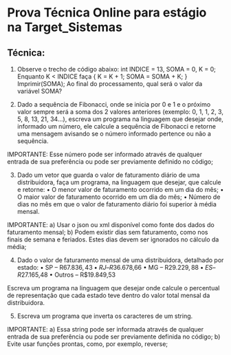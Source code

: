 # Prova Técnica Online para estágio na Target_Sistemas

## Técnica: 

1)	Observe o trecho de código abaixo: int INDICE = 13, SOMA = 0, K = 0; 
Enquanto K < INDICE faça { K = K + 1; SOMA = SOMA + K; }
Imprimir(SOMA); 
Ao final do processamento, qual será o valor da variável SOMA? 

2) Dado a sequência de Fibonacci, onde se inicia por 0 e 1 e o próximo valor sempre será a soma dos 2 valores anteriores (exemplo: 0, 1, 1, 2, 3, 5, 8, 13, 21, 34...), escreva um programa na linguagem que desejar onde, informado um número, ele calcule a sequência de Fibonacci e retorne uma mensagem avisando se o número informado pertence ou não a sequência. 

IMPORTANTE: Esse número pode ser informado através de qualquer entrada de sua preferência ou pode ser previamente definido no código; 

3) Dado um vetor que guarda o valor de faturamento diário de uma distribuidora, faça um programa, na linguagem que desejar, que calcule e retorne: 
• O menor valor de faturamento ocorrido em um dia do mês; 
• O maior valor de faturamento ocorrido em um dia do mês; 
• Número de dias no mês em que o valor de faturamento diário foi superior à média mensal. 

IMPORTANTE: 
a) Usar o json ou xml disponível como fonte dos dados do faturamento mensal; 
b) Podem existir dias sem faturamento, como nos finais de semana e feriados. Estes dias devem ser ignorados no cálculo da média; 

4) Dado o valor de faturamento mensal de uma distribuidora, detalhado por estado: 
•	SP – R$67.836,43 
•	RJ – R$36.678,66 
•	MG – R$29.229,88 
•	ES – R$27.165,48 
•	Outros – R$19.849,53 

Escreva um programa na linguagem que desejar onde calcule o percentual de representação que cada estado teve dentro do valor total mensal da distribuidora.  

 5) Escreva um programa que inverta os caracteres de um string. 

IMPORTANTE: 
a) Essa string pode ser informada através de qualquer entrada de sua preferência ou pode ser previamente definida no código; 
b) Evite usar funções prontas, como, por exemplo, reverse; 
